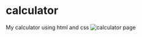 # calculator
My calculator using html and css
![calculator page](https://user-images.githubusercontent.com/84899089/126605477-93abff84-98c1-4e6b-a4e9-5bad9c9f2af8.png)
